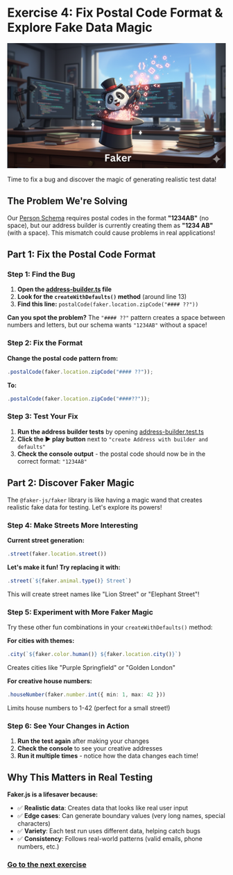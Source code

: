 # Exercise 4: Fix Postal Code Format & Explore Fake Data Magic

![](../images//exercise4.png)

Time to fix a bug and discover the magic of generating realistic test data!

## The Problem We're Solving
Our [Person Schema](./PERSON_SCHEMA.md) requires postal codes in the format **"1234AB"** (no space), but our address builder is currently creating them as **"1234 AB"** (with a space). This mismatch could cause problems in real applications!

## Part 1: Fix the Postal Code Format

### Step 1: Find the Bug
1. **Open the [address-builder.ts](../tests/builders/address-builder.ts) file**
2. **Look for the `createWithDefaults()` method** (around line 13)
3. **Find this line:** `postalCode(faker.location.zipCode("#### ??"))`

**Can you spot the problem?** The `"#### ??"` pattern creates a space between numbers and letters, but our schema wants `"1234AB"` without a space!

### Step 2: Fix the Format
**Change the postal code pattern from:**
```typescript
.postalCode(faker.location.zipCode("#### ??"));
```
**To:**
```typescript
.postalCode(faker.location.zipCode("####??"));
```

### Step 3: Test Your Fix
1. **Run the address builder tests** by opening [address-builder.test.ts](../tests/address-builder.test.ts)
2. **Click the ▶️ play button** next to `"create Address with builder and defaults"`
3. **Check the console output** - the postal code should now be in the correct format: `"1234AB"`

## Part 2: Discover Faker Magic

The `@faker-js/faker` library is like having a magic wand that creates realistic fake data for testing. Let's explore its powers!

### Step 4: Make Streets More Interesting
**Current street generation:**
```typescript
.street(faker.location.street())
```

**Let's make it fun! Try replacing it with:**
```typescript
.street(`${faker.animal.type()} Street`)
```

This will create street names like "Lion Street" or "Elephant Street"!

### Step 5: Experiment with More Faker Magic
Try these other fun combinations in your `createWithDefaults()` method:

**For cities with themes:**
```typescript
.city(`${faker.color.human()} ${faker.location.city()}`)
```
Creates cities like "Purple Springfield" or "Golden London"

**For creative house numbers:**
```typescript
.houseNumber(faker.number.int({ min: 1, max: 42 }))
```
Limits house numbers to 1-42 (perfect for a small street!)

### Step 6: See Your Changes in Action
1. **Run the test again** after making your changes
2. **Check the console** to see your creative addresses
3. **Run it multiple times** - notice how the data changes each time!

## Why This Matters in Real Testing
**Faker.js is a lifesaver because:**
- ✅ **Realistic data**: Creates data that looks like real user input
- ✅ **Edge cases**: Can generate boundary values (very long names, special characters)
- ✅ **Variety**: Each test run uses different data, helping catch bugs
- ✅ **Consistency**: Follows real-world patterns (valid emails, phone numbers, etc.)

### [Go to the next exercise](./EXERCISE5.md)
